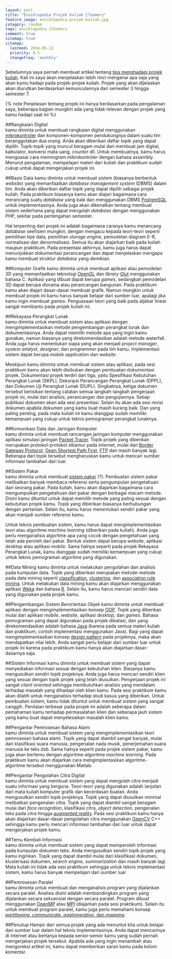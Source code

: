 ```yaml
---
layout: post
title: "Ensiklopedia Projek Kuliah Ilkomerz"
feature_image: ensiklopedia-projek-kuliah.jpg
category: random
tags: ensiklopedia ilkomerz
comment: true
sitemap: true
sitemap:
  lastmod: 2014-05-12
  priority: 0.5
  changefreq: 'monthly'
---
```


Sebelumnya saya pernah membuat artikel tentang [tips menghadapi projek kuliah](http://bit.ly/tipsprojekilkom). Kali ini saya akan menjelaskan lebih rinci mengenai apa saja yang akan kamu hadapi pada projek-projek kuliah. Projek yang akan dijelaskan akan diurutkan berdasarkan kemunculannya dari semester 3 hingga semester 7.  

{% note Penjelasan tentang projek ini hanya berdasarkan pada pengalaman saya, beberapa bagian mungkin ada yang tidak relevan dengan projek yang kamu hadapi saat ini %}  

##Rangkaian Digital  
kamu diminta untuk membuat rangkaian digital menggunakan [mikrokontroler](http://en.wikipedia.org/wiki/Microcontroller) dan komponen-komponen pendukungnya dalam suatu tim beranggotakan dua orang. Anda akan diberikan daftar topik yang dapat dipilih. Topik-topik yang muncul beragam mulai dari membuat jam digital, kalkulator, konversi mata uang, *counter* dll. Untuk membuatnya, kamu harus menguasai cara memrogram mikrokontroler dengan bahasa assembly. Menurut pengalaman, mempelajari materi dari kuliah dan praktikum sudah cukup untuk dapat mengerjakan projek ini.  
  
##Basis Data
kamu diminta untuk membuat sistem (biasanya berbentuk *website*) yang memanfaatkan *database management system* (DBMS) dalam tim. Anda akan diberikan daftar topik yang dapat dipilih sebagai projek kuliah. Pada praktikum biasanya kamu akan diajari bagaimana cara merancang suatu *database* yang baik dan menggunakan DBMS [PostgreSQL](http://www.postgresql.org/) untuk implementasinya. Anda juga akan dikenalkan tentang membuat sistem sederhana yang dapat mengolah *database* dengan menggunakan PHP, sekitar pada pertengahan semester.  

Hal terpenting dari projek ini adalah bagaimana caranya kamu merancang *database* seefisien mungkin, dengan mengacu kepada teori-teori seperti pemilihan tipe data, pemilihan *storage engine*, pemodelan diagram E-R, normalisasi dan denormalisasi. Semua itu akan diajarkan baik pada kuliah maupun praktikum. Pada presentasi akhirnya, kamu juga harus dapat menunjukkan dokumentasi perancangan dan dapat menjelaskan mengapa kamu membuat struktur *database* yang demikian.  

##Komputer Grafik
kamu diminta untuk membuat aplikasi atau pemodelan 3D yang memanfaatkan teknologi [OpenGL](http://en.wikipedia.org/wiki/OpenGL) dan *library* [Glut](http://en.wikipedia.org/wiki/OpenGL_Utility_Toolkit) menggunakan bahasa C. Aplikasi yang dibuat dapat berupa *games*, sedangkan pemodelan 3D dapat berupa diorama atau perancangan bangunan. Pada praktikum kamu akan diajari dasar-dasar membuat grafik. Namun mungkin untuk membuat projek ini kamu harus banyak belajar dari sumber luar, apalagi jika kamu ingin membuat *games*. Penguasaan teori yang baik pada aljabar linear sangat membantu pada projek kuliah ini.  

##Rekayasa Perangkat Lunak  
kamu diminta untuk membuat sistem atau aplikasi dengan mengimplementasikan metode pengembangan perangkat lunak dan dokumentasinya. Anda dapat memilih metode apa yang ingin kamu gunakan, namun biasanya yang direkomendasikan adalah metode waterfall. Anda juga harus menentukan siapa yang akan menjadi *project manager*, *system analyst*, *designer*, dan *programmer* pada tim kamu. Implementasi sistem dapat berupa *mobile application* dan *website*.  

Meskipun kamu diminta untuk membuat sistem atau aplikasi, pada sesi praktikum kamu akan lebih disibukan dengan pembuatan dokumentasi projek. Dokumentasi projek terdiri dari tiga, yaitu Spesifikasi Kebutuhan Perangkat Lunak (SKPL), Deksripsi Perancangan Perangkat Lunak (DPPL), dan Dokumen Uji Perangkat Lunak (DUPL). Singkatnya, ketiga dokumen tersebut berisikan tentang catatan semua langkah-langkah pengerjaan projek ini, mulai dari analisis, perancangan dan pengujiannya. Setiap publikasi dokumen akan ada sesi presentasi. Selain itu akan ada sesi revisi dokumen apabila dokumen yang kamu buat masih kurang baik. Dan yang paling penting, pada mata kuliah ini kamu dianggap sudah memiliki kemampuan yang cukup untuk teknis pemograman perangkat lunaknya. 

##Komunikasi Data dan Jaringan Komputer  
kamu diminta untuk membuat rancangan jaringan komputer menggunakan aplikasi simulasi jaringan [Packet Tracer](http://en.wikipedia.org/wiki/Packet_Tracer). Topik projek yang diberikan merupakan protokol-protokol stkamur pada internet, mulai dari [Border Gateway Protocol](http://en.wikipedia.org/wiki/Border_Gateway_Protocol), [Open Shortest Path First](http://en.wikipedia.org/wiki/Open_Shortest_Path_First), [FTP](http://en.wikipedia.org/wiki/FTPS) dan masih banyak lagi. Beberapa dari topik tersebut mengharuskan kamu untuk mencari sumber informasi tambahan dari luar.  

##Sistem Pakar  
kamu diminta untuk membuat [sistem pakar](http://en.wikipedia.org/wiki/Expert_system) (?). Pembuatan sistem pakar melibatkan banyak membaca referensi serta pengumpulan pengetahuan dari seorang pakar. Pada kuliah, kamu akan diajarkan bagaimana cara mengumpulkan pengetahuan dari pakar dengan berbagai macam metode. Disini kamu dituntut untuk dapat memilih metode yang paling sesuai dengan kebutuhan projek kamu. Topik yang diberikan biasanya berhubungan dengan pertanian. Selain itu, kamu harus menentukan sendiri pakar yang akan menjadi sumber referensi kamu.  

Untuk teknis pembuatan sistem, kamu harus dapat mengimplementasikan teori atau algoritme *machine learning* (diberikan pada kuliah). Anda juga perlu menganalisis algoritme apa yang cocok dengan pengetahuan yang telah ada peroleh dari pakar. Bentuk sistem dapat berupa *website*, aplikasi *desktop* atau aplikasi *mobile*. Sama halnya seperti pada projek Rekayasa Perangkat Lunak, kamu dianggap sudah memiliki kemampuan yang cukup untuk teknis pemograman algoritme yang digunakan.  

##Data Mining
kamu diminta untuk melakukan pengolahan dan analisis pada kumpulan data. Topik yang diberikan merupakan metode-metode pada data mining seperti [classification](http://docs.oracle.com/cd/B28359_01/datamine.111/b28129/classify.htm), [clustering](http://en.wikipedia.org/wiki/Cluster_analysis), dan [association rule mining](http://en.wikipedia.org/wiki/Association_rule_learning). Untuk melakukan data mining kamu akan diajarkan menggunakan aplikasi [Weka](http://www.cs.waikato.ac.nz/ml/weka/) dan bahasa [R](http://www.r-project.org/). Selain itu, kamu harus mencari sendiri data yang digunakan pada projek kamu.  

##Pengembangan Sistem Berorientasi Objek
kamu diminta untuk membuat aplikasi dengan mengimplementasikan konsep [OOP](http://en.wikipedia.org/wiki/Object-oriented_programming). Topik yang diberikan mulai dari aplikasi *mobile*, *website*, aplikasi *desktop*, dan *games*. Bahasa pemograman yang dapat digunakan pada projek dibatasi, dan yang direkomendasikan adalah bahasa [Java](http://en.wikipedia.org/wiki/Java_%28programming_language%29) (karena pada semua materi kuliah dan praktikum, contoh implementasi menggunakan Java). Bagi yang dapat mengimplementasikan konsep [design pattern](http://en.wikipedia.org/wiki/Software_design_pattern) pada projeknya, maka akan mendapatkan nilai lebih. Anda sangat perlu belajar dari sumber luar untuk projek ini karena pada praktikum kamu hanya akan diajarkan dasar-dasarnya saja.  

##Sistem Informasi
kamu diminta untuk membuat sistem yang dapat menyediakan informasi sesuai dengan kebutuhan klien. Biasanya kamu mengusulkan sendiri topik projeknya. Anda juga harus mencari sendiri klien yang sesuai dengan topik projek yang telah diusulkan. Pengerjaan projek ini sangat *client oriented* sehingga membutuhkan analisis yang mendalam terhadap masalah yang dihadapi oleh klien kamu. Pada sesi praktikum kamu akan dilatih untuk menganalisis terhadap studi kasus yang diberikan. Untuk pembuatan sistem, kamu tidak dituntut untuk membuat sistem yang sangat canggih. Penilaian terbesar pada projek ini adalah seberapa dalam pemahaman kamu terhadap permasalahan klien dan seberapa jauh sistem yang kamu buat dapat menyelesaikan masalah klien kamu.  

##Pengantar Pemrosesan Bahasa Alami  
kamu diminta untuk membuat sistem yang mengimplementasikan teori pemrosesan bahasa alami. Topik yang dapat diambil sangat banyak, mulai dari klasifikasi suara manusia, pengenalan nada musik, penerjemahan suara manusia ke teks dsb. Sama halnya seperti pada projek sistem pakar, kamu juga akan bertemu dengan algoritme-algoritme *machine learning*. Pada praktikum kamu akan diajarkan cara mengimplentasikan algoritme-algoritme tersebut menggunakan Matlab.  

##Pengantar Pengolahan Citra Digital  
kamu diminta untuk membuat sistem yang dapat mengolah citra menjadi suatu informasi yang berguna. Teori-teori yang digunakan adalah lanjutan dari mata kuliah komputer grafik dan kecerdasan buatan. Anda mengusulkan sendiri topik projeknya. Topik yang dapat diusulkan minimal melibatkan pengenalan citra. Topik yang dapat diambil sangat beragam mulai dari *face recognition*, klasifikasi citra, *object detection*, pengenalan teks pada citra hingga [augmented reality](http://en.wikipedia.org/wiki/Augmented_reality). Pada sesi praktikum kamu hanya akan diajarkan dasar-dasar pengolahan citra menggunakan [OpenCV](http://opencv.org/) C++ sehingga kamu perlu mencari informasi tambahan dari luar untuk dapat mengerjakan projek kamu.  

##Temu Kembali Informasi  
kamu diminta untuk membuat sistem yang dapat memperoleh informasi pada kumpulan dokumen teks. Anda mengusulkan sendiri topik projek yang kamu inginkan. Topik yang dapat diambil mulai dari klasifikasi dokumen, klusterisasi dokumen, *search engine*, *summarization* dan masih banyak lagi. Mata kuliah ini tidak ada sesi praktikum sehingga untuk teknis implementasi sistem, kamu harus banyak mempelajari dari sumber luar.  

##Pemrosesan Paralel  
kamu diminta untuk membuat dan menganalisis program yang dijalankan secara paralel. Analisis disini adalah membandingkan program yang dijalankan secara sekuensial dengan secara paralel. Program dibuat menggunakan [OpenMP](http://openmp.org/wp/) atau [MPI](http://www.open-mpi.org/) (diajarkan pada sesi praktikum). Selain itu untuk membuat program paralel, kamu juga perlu memahami konsep [*partitioning*, *communicate*, *agglomerative*, dan *mapping*](http://www.mcs.anl.gov/~itf/dbpp/text/node15.html).  


##Penutup
Hampir dari semua projek yang ada menuntut kita untuk belajar dari sumber luar dalam hal teknis implementasinya. Anda dapat mencarinya di internet atau bertanya kepada senior-senior kamu yang sudah pernah mengerjakan projek tersebut. Apabila ada yang ingin menambah atau mengoreksi artikel ini, kamu dapat memberikan saran kamu pada kolom komentar.   



